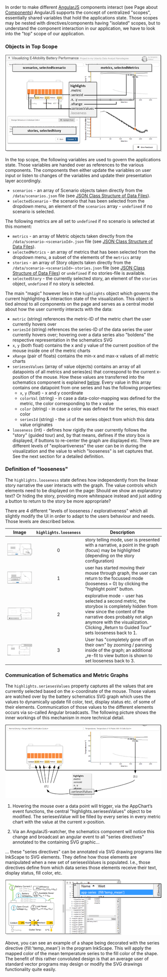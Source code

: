 In order to make different [AngularJS][angularjs] components interact (see Page about [Components](tutorial-4Components.html)) AngularJS supports the concept of centralized "scopes", essentially shared variables that hold the applications state. Those scopes may be nested with directives/components having "isolated" scopes, but to understand the component interaction in our application, we have to look into the "top" scope of our application.

### Objects in Top Scope

![Interaction of the components via central objects](../jsdoc/controller_scope.png)

In the top scope, the following variables are used to govern the applications state. Those variables are handed over as references to the various components. The components then either update the variables on user input or listen to changes of the variables and update their presentation layer accordingly.

* ``scenarios`` - an array of Scenario objects taken directly from the ``/data/scenarios.json`` file (see [JSON Class Structure of Data Files](tutorial-3JSONDataStructure.html)).
* ``selectedScenario`` - the scenario that has been selected from the dropdown menu, an element of the ``scenarios`` array - ``undefined`` if no scenario is selected.

The following metrics are all set to ``undefined`` if no scenario is selected at this moment:

* ``metrics`` - an array of Metric objects taken directly from the ``/data/scenario-<scenarioId>.json`` file (see [JSON Class Structure of Data Files](tutorial-3JSONDataStructure.html)).
* ``selectedMetrics`` - an array of metrics that has been selected from the dropdown menu, a subset of the elements of the ``metrics`` array
* ``stories`` - an array of Story objects taken directly from the ``/data/scenario-<scenarioId>-stories.json`` file (see [JSON Class Structure of Data Files](tutorial-3JSONDataStructure.html)) or ``undefined`` if no stories-file is available.
* ``selectedStory`` - the currently selected story, an element of the ``stories`` object, ``undefined`` if no story is selected.

The main "magic" however lies in the ``highlights`` object which governs the current highlighting & interaction state of the visualization. This object is tied almost to all components on the page and serves as a central model about how the user currently interacts with the data:

* ``metric`` (string) references the metric-ID of the metric chart the user currently hovers over
* ``seriesId`` (string) references the series-ID of the data series the user currently hovers over; hovering over a data series also "boldens" the respective representation in the schematics SVG
* ``x``, ``y`` (both float) contains the x and y value of the current position of the mouse inside one of the metric charts
* ``xRange`` (pair of floats) contains the min-x and max-x values of all metric charts
* ``seriesesValues`` (array of value objects) contains an array of all datapoints of all metrics and series(es) that correspond to the current x-position of the mouse. How these values are transferred into the schematics component is explained [below](#controller-broadcasts). Every value in this array contains one datapoint from one series and has the following properties:
  * ``x``, ``y`` (float) - x and y coordinate
  * ``colorVal`` (string) - in case a data-color-mapping was defined for the metric, the color corresponding to the x value
  * ``color`` (string) - in case a color was defined for the series, this exact color
  * ``seriesId`` (string) - the ``id`` of the series object from which this data value originates
* ``looseness`` (int) - defines how rigidly the user currently follows the "story" (guided tour) and, by that means, defines if the story box is displayed, if buttons to re-center the graph are displayed etc. There are different levels of "exploartiveness" the user can be in during the visualization and the value to which "looseness" is set captures that. See the next section for a detailed definition.

### Definition of "looseness"

The ``highlights.looseness`` state defines how independently from the linear story narrative the user interacts with the graph. The value controls which elements need to be displayed on the page: Should we show an explanatory text? Or hiding the story, providing more whitespace instead and just adding a button to return to the story be more appropriate?

There are 4 different "levels of looseness / explorativeness" which all slightly modify the UI in order to adapt to the users behaviour and needs. Those levels are described below.

| Image | ``highlights.looseness``  | Description   |
|-------|:-------------------------:|---------------|
| ![Screenshot Looseness = 0](../jsdoc/controller_looseness_0.png) | 0 | story telling mode, user is presented with a narrative, a point in the graph (focus) may be highlighted (depending on the story configuration) |
| ![Screenshot Looseness = 1](../jsdoc/controller_looseness_1.png) | 1 | user has started moving their mouse through graph, the user can return to the focussed mode (looseness = 0) by clicking the "highlight point" button. |
| ![Screenshot Looseness = 2](../jsdoc/controller_looseness_2.png)   | 2 | explorative mode - user has selected a second metric, the storybox is completely hidden from view since the content of the narrative does probably not align anymore with the visualization. Clicking „Return to Guided Tour“ sets looseness back to 1. |
| ![Screenshot Looseness = 3](../jsdoc/controller_looseness_3.png)   | 3 | User has "completely gone off on their own" by zooming / panning inside of the graph; an additional „re-fit to view button is shown to set looseness back to 3. |

### Communication of Schematics and Metric Graphs

The ``highlights.seriesesValues`` property captures all the values that are currently selected based on the x-coordinate of the mouse. Those values are watched over by the battery schematics SVG graph which uses the values to dynamically update fill color, text, display status etc. of some of their elements. Communication of those values to the different elements occurs via so-called Angular broadcasts. The following picture shows the inner workings of this mechanism in more technical detail.

![Interaction of the components via Angular.js broadcasts](../jsdoc/controller_broadcasts.png)
<a name="controller-broadcasts" />

1. Hovering the mouse over a data point will trigger, via the AppChart’s event functions, the central "highlights.seriesesValues" object to be modified. The seriesesValue will be filled by every series in every metric chart with the value at the current x-position.

2. Via an AngularJS-watcher, the schematics component will notice this change and broadcast an angular event to all "series directives" annotated to the containing SVG graphic...

… these "series directives" can be annotated via SVG drawing programs like InkScape to SVG elements. They define how those elements are manipulated when a new set of seriesesValues is populated. I.e., those directives define from which data series those elements receive their text, display status, fill color, etc.

![Definition of dynamic shapes in InkScape with the app-serieses directive](../jsdoc/controller_serieses.png)

Above, you can see an example of a shape being decorated with the series directive {fill:'temp_mean'} in the program InkScape. This will apply the mapped color of the mean temperature series to the fill color of the shape. The benefit of this rather convoluted design is that an average user of standard vector programs may design or modify the SVG drawings functionality quite easily.

[angularjs]: https://angularjs.org/
